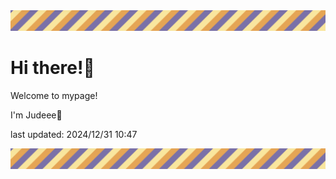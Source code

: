 <!-- Header image -->
<img src="./pokemon/pokemon_19.png" width="1000">

# Hi there!👋

Welcome to mypage!

I'm Judeee🐷

last updated: 2024/12/31 10:47

<!-- Footer image -->
<img src="./pokemon/pokemon_19.png" width="1000">
